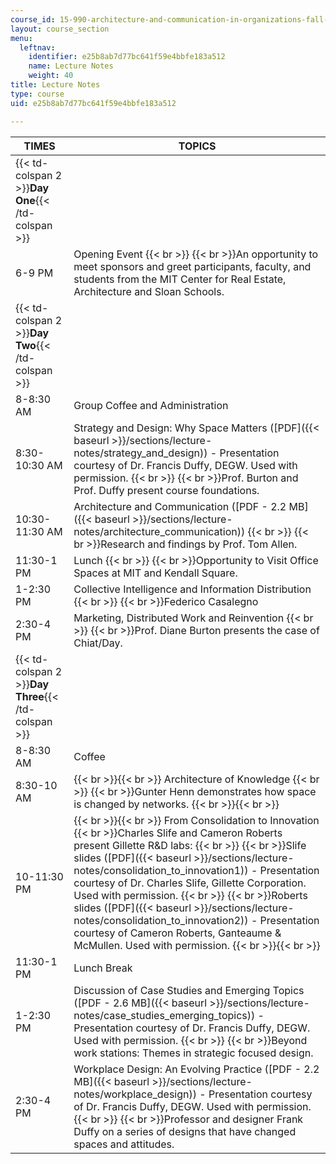 ```yaml
---
course_id: 15-990-architecture-and-communication-in-organizations-fall-2003
layout: course_section
menu:
  leftnav:
    identifier: e25b8ab7d77bc641f59e4bbfe183a512
    name: Lecture Notes
    weight: 40
title: Lecture Notes
type: course
uid: e25b8ab7d77bc641f59e4bbfe183a512

---
```


| TIMES | TOPICS |
| --- | --- |
| {{< td-colspan 2 >}}**Day One**{{< /td-colspan >}} ||
| 6-9 PM | Opening Event  {{< br >}}  {{< br >}}An opportunity to meet sponsors and greet participants, faculty, and students from the MIT Center for Real Estate, Architecture and Sloan Schools. |
| {{< td-colspan 2 >}}**Day Two**{{< /td-colspan >}} ||
| 8-8:30 AM | Group Coffee and Administration |
| 8:30-10:30 AM | Strategy and Design: Why Space Matters ([PDF]({{< baseurl >}}/sections/lecture-notes/strategy_and_design)) - Presentation courtesy of Dr. Francis Duffy, DEGW. Used with permission.  {{< br >}}  {{< br >}}Prof. Burton and Prof. Duffy present course foundations. |
| 10:30-11:30 AM | Architecture and Communication ([PDF - 2.2 MB]({{< baseurl >}}/sections/lecture-notes/architecture_communication))  {{< br >}}  {{< br >}}Research and findings by Prof. Tom Allen. |
| 11:30-1 PM | Lunch  {{< br >}}  {{< br >}}Opportunity to Visit Office Spaces at MIT and Kendall Square. |
| 1-2:30 PM | Collective Intelligence and Information Distribution  {{< br >}}  {{< br >}}Federico Casalegno |
| 2:30-4 PM | Marketing, Distributed Work and Reinvention  {{< br >}}  {{< br >}}Prof. Diane Burton presents the case of Chiat/Day. |
| {{< td-colspan 2 >}}**Day Three**{{< /td-colspan >}} ||
| 8-8:30 AM | Coffee |
| 8:30-10 AM |  {{< br >}}{{< br >}} Architecture of Knowledge  {{< br >}}  {{< br >}}Gunter Henn demonstrates how space is changed by networks. {{< br >}}{{< br >}}  |
| 10-11:30 PM |  {{< br >}}{{< br >}} From Consolidation to Innovation  {{< br >}}Charles Slife and Cameron Roberts present Gillette R&D labs:  {{< br >}}  {{< br >}}Slife slides ([PDF]({{< baseurl >}}/sections/lecture-notes/consolidation_to_innovation1)) - Presentation courtesy of Dr. Charles Slife, Gillette Corporation. Used with permission.  {{< br >}}  {{< br >}}Roberts slides ([PDF]({{< baseurl >}}/sections/lecture-notes/consolidation_to_innovation2)) - Presentation courtesy of Cameron Roberts, Ganteaume & McMullen. Used with permission. {{< br >}}{{< br >}}  |
| 11:30-1 PM | Lunch Break |
| 1-2:30 PM | Discussion of Case Studies and Emerging Topics ([PDF - 2.6 MB]({{< baseurl >}}/sections/lecture-notes/case_studies_emerging_topics)) - Presentation courtesy of Dr. Francis Duffy, DEGW. Used with permission.  {{< br >}}  {{< br >}}Beyond work stations: Themes in strategic focused design. |
| 2:30-4 PM | Workplace Design: An Evolving Practice ([PDF - 2.2 MB]({{< baseurl >}}/sections/lecture-notes/workplace_design)) - Presentation courtesy of Dr. Francis Duffy, DEGW. Used with permission.  {{< br >}}  {{< br >}}Professor and designer Frank Duffy on a series of designs that have changed spaces and attitudes.